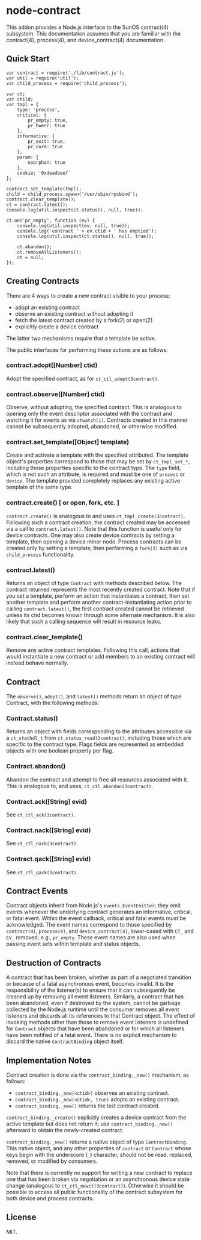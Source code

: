 # node-contract

This addon provides a Node.js interface to the SunOS contract(4) subsystem.
This documentation assumes that you are familiar with the contract(4),
process(4), and device_contract(4) documentation.

## Quick Start

	var contract = require('./lib/contract.js');
	var util = require('util');
	var child_process = require('child_process');

	var ct;
	var child;
	var tmpl = {
		type: 'process',
		critical: {
			pr_empty: true,
			pr_hwerr: true
		},
		informative: {
			pr_exit: true,
			pr_core: true
		},
		param: {
			noorphan: true
		},
		cookie: '0xdeadbeef`
	};

	contract.set_template(tmpl);
	child = child_process.spawn('/usr/sbin/rpcbind');
	contract.clear_template();
	ct = contract.latest();
	console.log(util.inspect(ct.status(), null, true));

	ct.on('pr_empty', function (ev) {
		console.log(util.inspect(ev, null, true));
		console.log('contract ' + ev.ctid + ' has emptied');
		console.log(util.inspect(ct.status(), null, true));

		ct.abandon();
		ct.removeAllListeners();
		ct = null;
	});

## Creating Contracts

There are 4 ways to create a new contract visible to your process:

- adopt an existing contract
- observe an existing contract without adopting it
- fetch the latest contract created by a fork(2) or open(2)
- explicitly create a device contract

The latter two mechanisms require that a template be active.

The public interfaces for performing these actions are as follows:

### contract.adopt([Number] ctid)

Adopt the specified contract, as for `ct_ctl_adopt(3contract)`.

### contract.observe([Number] ctid)

Observe, without adopting, the specified contract.  This is analogous to
opening only the event descriptor associated with the contract and watching
it for events as via `ctwatch(1)`.  Contracts created in this manner cannot
be subsequently adopted, abandoned, or otherwise modified.

### contract.set_template([Object] template)

Create and activate a template with the specified attributed.  The template
object's properties correspond to those that may be set by `ct_tmpl_set_*`,
including those properties specific to the contract type.  The `type` field,
which is not such an attribute, is required and must be one of `process` or
`device`.  The template provided completely replaces any existing active
template of the same type.

### contract.create() [ or open, fork, etc. ]

`contract.create()` is analogous to and uses `ct_tmpl_create(3contract)`.
Following such a contract creation, the contract created may be accessed via
a call to `contract.latest()`.  Note that this function is useful only for
device contracts.  One may also create device contracts by setting a
template, then opening a device minor node.  Process contracts can be
created only by setting a template, then performing a `fork(2)` such as via
`child_process` functionality.

### contract.latest()

Returns an object of type `Contract` with methods described below.  The
contract returned represents the most recently created contract.  Note that
if you set a template, perform an action that instantiates a contract, then
set another template and perform another contract-instantiating action
prior to calling `contract.latest()`, the first contract created cannot be
retrieved unless its ctid becomes known through some alternate mechanism.
It is also likely that such a calling sequence will result in resource
leaks.

### contract.clear_template()

Remove any active contract templates.  Following this call, actions that
would instantiate a new contract or add members to an existing contract will
instead behave normally.

## Contract

The `observe()`, `adopt()`, and `latest()` methods return an object of type
Contract, with the following methods:

### Contract.status()

Returns an object with fields corresponding to the attributes accessible via
a `ct_stathdl_t` from `ct_status_read(3contract)`, including those which are
specific to the contract type.  Flags fields are represented as embedded
objects with one boolean property per flag.

### Contract.abandon()

Abandon the contract and attempt to free all resources associated with it.
This is analogous to, and uses, `ct_ctl_abandon(3contract)`.

### Contract.ack([String] evid)

See `ct_ctl_ack(3contract)`.

### Contract.nack([String] evid)

See `ct_ctl_nack(3contract)`.

### Contract.qack([String] evid)

See `ct_ctl_qack(3contract)`.

## Contract Events

Contract objects inherit from Node.js's `events.EventEmitter`; they emit
events whenever the underlying contract generates an informative, critical,
or fatal event.  Within the event callback, critical and fatal events must
be acknowledged.  The event names correspond to those specified by
`contract(4)`, `process(4)`, and `device_contract(4)`, lower-cased with
`CT_` and `EV_` removed; e.g., `pr_empty`.  These event names are also used
when passing event sets within template and status objects.

## Destruction of Contracts

A contract that has been broken, whether as part of a negotiated transition
or because of a fatal asynchronous event, becomes invalid.  It is the
responsibility of the listener(s) to ensure that it can subsequently be
cleaned up by removing all event listeners.  Similarly, a contract that has
been abandoned, even if destroyed by the system, cannot be garbage collected
by the Node.js runtime until the consumer removes all event listeners and
discards all its references to that Contract object.  The effect of invoking
methods other than those to remove event listeners is undefined for
`Contract` objects that have been abandoned or for which all listeners have
been notified of a fatal event.  There is no explicit mechanism to discard
the native `ContractBinding` object itself.

## Implementation Notes

Contract creation is done via the `contract_binding._new()` mechanism, as
follows:

- `contract_binding._new(<ctid>)` observes an existing contract.
- `contract_binding._new(<ctid>, true)` adopts an existing contract.
- `contract_binding._new()` returns the last contract created.

`contract_binding._create()` explicitly creates a device contract from the
active template but does not return it; use `contract_binding._new()`
afterward to obtain the newly-created contract.

`contract_binding._new()` returns a native object of type `ContractBinding`.
This native object, and any other properties of `contract` or `Contract`
whose keys begin with the underscore (`_`) character, should not be read,
replaced, removed, or modified by consumers.

Note that there is currently no support for writing a new contract to
replace one that has been broken via negotiation or an asynchronous device
state change (analogous to `ct_ctl_newct(3contract)`).  Otherwise it should
be possible to access all public functionality of the contract subsystem for
both device and process contracts.

## License

MIT.

